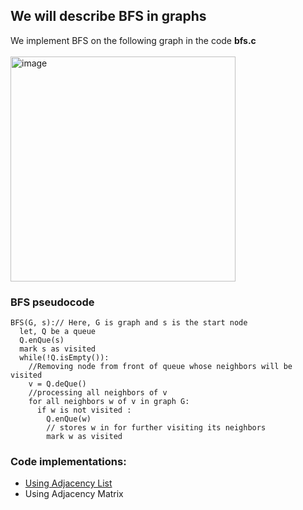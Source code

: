 ## We will describe BFS in graphs
We implement BFS on the following graph in the code <b>bfs.c</b><br><br>
<img width="360" alt="image" src="https://user-images.githubusercontent.com/83173038/171701357-4d399d77-aced-4d28-afe3-c44ed915c226.png">
### BFS pseudocode
```
BFS(G, s):// Here, G is graph and s is the start node
  let, Q be a queue
  Q.enQue(s)
  mark s as visited
  while(!Q.isEmpty()):
    //Removing node from front of queue whose neighbors will be visited 
    v = Q.deQue()
    //processing all neighbors of v
    for all neighbors w of v in graph G:
      if w is not visited :
        Q.enQue(w)
        // stores w in for further visiting its neighbors
        mark w as visited
```
### Code implementations:
<ul>
  <li><a href="https://github.com/Grogu22/DAA-code/blob/main/BFS/bfs.c">Using Adjacency List</a></li> 
  <li>Using Adjacency Matrix</li>
</ul>
